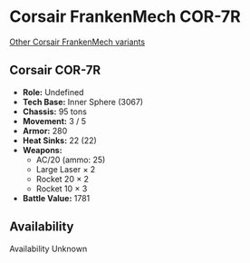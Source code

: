 # Corsair FrankenMech COR-7R 

[Other Corsair FrankenMech variants](../corsair_frankenmech.md) 

## Corsair COR-7R 

- **Role:** Undefined 
- **Tech Base:** Inner Sphere (3067) 
- **Chassis:** 95 tons 
- **Movement:** 3 / 5 
- **Armor:** 280 
- **Heat Sinks:** 22 (22) 
- **Weapons:** 
  - AC/20 (ammo: 25) 
  - Large Laser × 2 
  - Rocket 20 × 2 
  - Rocket 10 × 3 
- **Battle Value:** 1781 

## Availability 

Availability Unknown 

